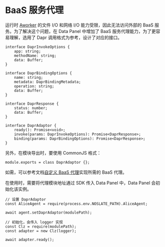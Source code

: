 # BaaS 服务代理
运行时 [Aworker](/docs/noslate_workers/design/aworker/intro) 的文件 I/O 和网络 I/O 能力受限，因此无法访问外部的 BaaS 服务。为了解决这个问题，在 Data Panel 中增加了 BaaS 服务代理能力，为了更容易理解，选用了 Dapr 调用格式为参考，设计了对应的接口。

```
interface DaprInvokeOptions {
    app: string;
    methodName: string;
    data: Buffer;
}

interface DaprBindingOptions {
    name: string;
    metadata: DaprBindingMetadata;
    operation: string;
    data: Buffer;
}

interface DaprResponse {
    status: number;
    data: Buffer;
}

interface DaprAdaptor {
    ready(): Promise<void>;
    invoke(params: DaprInvokeOptions): Promise<DaprResponse>;
    binding(params: DaprBindingOptions): Promise<DaprResponse>;
}
```
另外，在模块导出时，要使用 CommonJS 格式：
```
module.exports = class DaprAdaptor {};
```

如需，可以参考文档[自定义 BaaS 代理](noslate_workers/tutorials/custom_baas.md)实现所需的 BaaS 代理。

在使用时，需要将代理模块地址通过 SDK 传入 Data Panel 中，Data Panel 会初始化该实例。

```
// 设置 DaprAdaptor
const AliceAgent = require(process.env.NOSLATE_PATH).AliceAgent;

await agent.setDaprAdaptor(modulePath);

// 初始化，会传入 logger 实现
const Clz = require(modulePath);
const adapter = new Clz(logger);

await adapter.ready();
```
